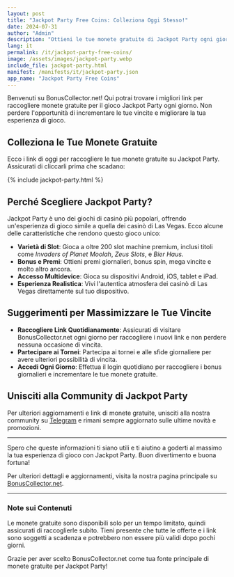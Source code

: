 ```yaml
---
layout: post
title: "Jackpot Party Free Coins: Colleziona Oggi Stesso!"
date: 2024-07-31
author: "Admin"
description: "Ottieni le tue monete gratuite di Jackpot Party ogni giorno su BonusCollector.net. Non perdere mai un'opportunità di vincere!"
lang: it
permalink: /it/jackpot-party-free-coins/
image: /assets/images/jackpot-party.webp
include_file: jackpot-party.html
manifest: /manifests/it/jackpot-party.json
app_name: "Jackpot Party Free Coins"
---
```


Benvenuti su BonusCollector.net! Qui potrai trovare i migliori link per raccogliere monete gratuite per il gioco Jackpot Party ogni giorno. Non perdere l'opportunità di incrementare le tue vincite e migliorare la tua esperienza di gioco.

## Colleziona le Tue Monete Gratuite

Ecco i link di oggi per raccogliere le tue monete gratuite su Jackpot Party. Assicurati di cliccarli prima che scadano:

{% include jackpot-party.html %}

## Perché Scegliere Jackpot Party?

Jackpot Party è uno dei giochi di casinò più popolari, offrendo un'esperienza di gioco simile a quella dei casinò di Las Vegas. Ecco alcune delle caratteristiche che rendono questo gioco unico:

- **Varietà di Slot**: Gioca a oltre 200 slot machine premium, inclusi titoli come *Invaders of Planet Moolah*, *Zeus Slots*, e *Bier Haus*.
- **Bonus e Premi**: Ottieni premi giornalieri, bonus spin, mega vincite e molto altro ancora.
- **Accesso Multidevice**: Gioca su dispositivi Android, iOS, tablet e iPad.
- **Esperienza Realistica**: Vivi l'autentica atmosfera dei casinò di Las Vegas direttamente sul tuo dispositivo.

## Suggerimenti per Massimizzare le Tue Vincite

- **Raccogliere Link Quotidianamente**: Assicurati di visitare BonusCollector.net ogni giorno per raccogliere i nuovi link e non perdere nessuna occasione di vincita.
- **Partecipare ai Tornei**: Partecipa ai tornei e alle sfide giornaliere per avere ulteriori possibilità di vincita.
- **Accedi Ogni Giorno**: Effettua il login quotidiano per raccogliere i bonus giornalieri e incrementare le tue monete gratuite.

## Unisciti alla Community di Jackpot Party

Per ulteriori aggiornamenti e link di monete gratuite, unisciti alla nostra community su [Telegram](https://t.me) e rimani sempre aggiornato sulle ultime novità e promozioni.

---

Spero che queste informazioni ti siano utili e ti aiutino a goderti al massimo la tua esperienza di gioco con Jackpot Party. Buon divertimento e buona fortuna!

Per ulteriori dettagli e aggiornamenti, visita la nostra pagina principale su [BonusCollector.net](https://bonuscollector.net/it/).

---

### Note sui Contenuti

Le monete gratuite sono disponibili solo per un tempo limitato, quindi assicurati di raccoglierle subito. Tieni presente che tutte le offerte e i link sono soggetti a scadenza e potrebbero non essere più validi dopo pochi giorni.

Grazie per aver scelto BonusCollector.net come tua fonte principale di monete gratuite per Jackpot Party!